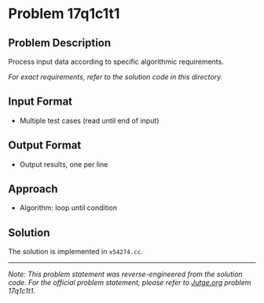 # Problem 17q1c1t1

## Problem Description

Process input data according to specific algorithmic requirements.

*For exact requirements, refer to the solution code in this directory.*

## Input Format

- Multiple test cases (read until end of input)

## Output Format

- Output results, one per line

## Approach

- Algorithm: loop until condition

## Solution

The solution is implemented in `x54274.cc`.

---

*Note: This problem statement was reverse-engineered from the solution code. For the official problem statement, please refer to [Jutge.org](https://jutge.org/) problem 17q1c1t1.*

